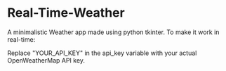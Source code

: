 # Real-Time-Weather
A minimalistic Weather app made using python tkinter.
To make it work in real-time:

Replace "YOUR_API_KEY" in the api_key variable with your actual OpenWeatherMap API key.
